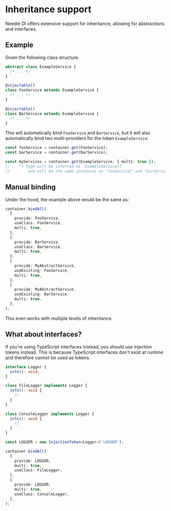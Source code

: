
# Inheritance support

Needle DI offers extensive support for inheritance, allowing
for abstractions and interfaces.

## Example

Given the following class structure:

```typescript
abstract class ExampleService {
  /* ... */
}

@injectable()
class FooService extends ExampleService {
  /* ... */
}

@injectable()
class BarService extends ExampleService {
  /* ... */
}
```

This will automatically bind `FooService` and `BarService`, but it will also automatically
bind two multi-providers for the token `ExampleService`:

```typescript
const fooService = container.get(FooService);
const barService = container.get(BarService);

const myServices = container.get(ExampleService, { multi: true });
//    ^? Type will be inferred as `ExampleService[]`
//        and will be the same instances as "fooService" and "barService'
```

## Manual binding

Under the hood, the example above would be the same as:

```typescript
container.bindAll(
  {
    provide: FooService,
    useClass: FooService,
    multi: true,
  },
  {
    provide: BarService,
    useClass: BarService,
    multi: true,
  },
  {
    provide: MyAbstractService,
    useExisting: FooService,
    multi: true,
  },
  {
    provide: MyAbstractService,
    useExisting: BarService,
    multi: true,
  },
);
```

This even works with multiple levels of inheritance.

## What about interfaces?

If you're using TypeScript interfaces instead, you should use injection tokens instead. 
This is because TypeScript interfaces don't exist at runtime and therefore cannot be used as tokens.

```typescript
interface Logger {
  info(): void;
}

class FileLogger implements Logger {
  info(): void {
    //
  }
}

class ConsoleLogger implements Logger {
  info(): void {
    //
  }
}

const LOGGER = new InjectionToken<Logger>('LOGGER');

container.bindAll(
  {
    provide: LOGGER,
    multi: true,
    useClass: FileLogger,
  },
  {
    provide: LOGGER,
    multi: true,
    useClass: ConsoleLogger,
  },
);
```
